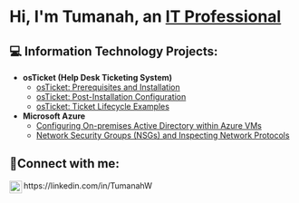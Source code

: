 <h1>Hi, I'm Tumanah, an <a href="https://linkedin.com/in/Tumanah">IT Professional</a></h1>

<h2>💻 Information Technology Projects:</h2>

- <b>osTicket (Help Desk Ticketing System)</b>
  - [osTicket: Prerequisites and Installation](https://github.com/TumanahW/osticket-prereqs)
  - [osTicket: Post-Installation Configuration](https://github.com/TumanahW/post-install-config)
  - [osTicket: Ticket Lifecycle Examples](https://github.com/TumanahW/ticket-lifecycle)
- <b>Microsoft Azure</b>
  - [Configuring On-premises Active Directory within Azure VMs](https://github.com/TumanahW/configure-ad)
  - [Network Security Groups (NSGs) and Inspecting Network Protocols](https://github.com/TumanahW/azure-network-protocols)

<h2>📱Connect with me:</h2>

<img align="left" alt="Tumanah | LinkedIn" width="22px" src="https://cdn.jsdelivr.net/npm/simple-icons@v3/icons/linkedin.svg"/>
https://linkedin.com/in/TumanahW


